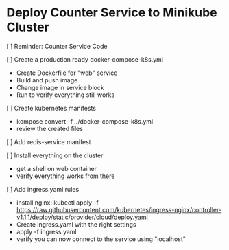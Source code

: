 # Deploy Counter Service to Minikube Cluster

[ ] Reminder: Counter Service Code

[ ] Create a production ready docker-compose-k8s.yml
  - Create Dockerfile for "web" service
  - Build and push image
  - Change image in service block
  - Run to verify everything still works

[ ] Create kubernetes manifests
  - kompose convert -f ../docker-compose-k8s.yml
  - review the created files

[ ] Add redis-service manifest

[ ] Install everything on the cluster
  - get a shell on web container
  - verify everything works from there

[ ] Add ingress.yaml rules
  - install nginx: kubectl apply -f https://raw.githubusercontent.com/kubernetes/ingress-nginx/controller-v1.1.1/deploy/static/provider/cloud/deploy.yaml
  - Create ingress.yaml with the right settings
  - apply -f ingress.yaml
  - verify you can now connect to the service using "localhost"
